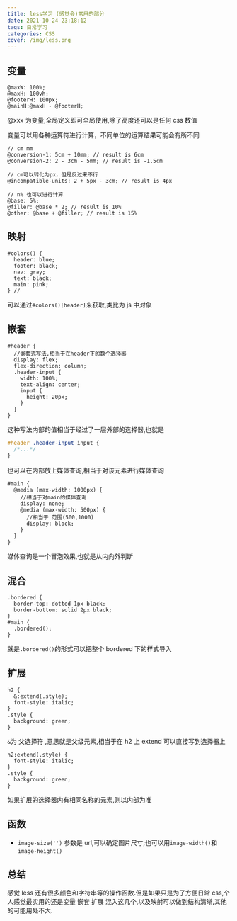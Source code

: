 ```yaml
---
title: less学习 (感觉会)常用的部分
date: 2021-10-24 23:18:12
tags: 日常学习
categories: CSS
cover: /img/less.png
---
```


## 变量

```less
@maxW: 100%;
@maxH: 100vh;
@footerH: 100px;
@mainH:@maxH - @footerH;
```

@xxx 为变量,全局定义即可全局使用,除了高度还可以是任何 css 数值

变量可以用各种运算符进行计算，不同单位的运算结果可能会有所不同
```less
// cm mm
@conversion-1: 5cm + 10mm; // result is 6cm
@conversion-2: 2 - 3cm - 5mm; // result is -1.5cm

// cm可以转化为px，但是反过来不行
@incompatible-units: 2 + 5px - 3cm; // result is 4px

// n% 也可以进行计算
@base: 5%;
@filler: @base * 2; // result is 10%
@other: @base + @filler; // result is 15%
```

## 映射

```less
#colors() {
  header: blue;
  footer: black;
  nav: gray;
  text: black;
  main: pink;
} //
```

可以通过`#colors()[header]`来获取,类比为 js 中对象

## 嵌套

```less
#header {
  //嵌套式写法,相当于在header下的数个选择器
  display: flex;
  flex-direction: column;
  .header-input {
    width: 100%;
    text-align: center;
    input {
      height: 20px;
    }
  }
}
```

这种写法内部的值相当于经过了一层外部的选择器,也就是

```css
#header .header-input input {
  /*...*/
}
```

也可以在内部放上媒体查询,相当于对该元素进行媒体查询

```less
#main {
  @media (max-width: 1000px) {
    //相当于对main的媒体查询
    display: none;
    @media (max-width: 500px) {
      //相当于 范围(500,1000)
      display: block;
    }
  }
}
```

媒体查询是一个冒泡效果,也就是从内向外判断

## 混合

```less
.bordered {
  border-top: dotted 1px black;
  border-bottom: solid 2px black;
}
#main {
  .bordered();
}
```

就是`.bordered()`的形式可以把整个 bordered 下的样式导入

## 扩展

```less
h2 {
  &:extend(.style);
  font-style: italic;
}
.style {
  background: green;
}
```

`&`为 父选择符 ,意思就是父级元素,相当于在 h2 上
extend 可以直接写到选择器上

```less
h2:extend(.style) {
  font-style: italic;
}
.style {
  background: green;
}
```

如果扩展的选择器内有相同名称的元素,则以内部为准

## 函数

- `image-size('')` 参数是 url,可以确定图片尺寸;也可以用`image-width()`和`image-height()`

## 总结

感觉 less 还有很多颜色和字符串等的操作函数.但是如果只是为了方便日常 css,个人感觉最实用的还是变量 嵌套 扩展 混入这几个,以及映射可以做到结构清晰,其他的可能用处不大.
